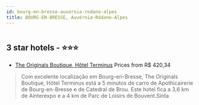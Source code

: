 ```yaml
---
id: bourg-en-bresse-auvernia-rodano-alpes
title: BOURG-EN-BRESSE, Auvérnia-Ródano-Alpes
---
```


<center><img src="https://i.travelapi.com/hotels/2000000/1180000/1173600/1173583/22c5e508_z.jpg" alt="" /></center>


##  3 star hotels - ⭐️⭐️⭐️

-    [The Originals Boutique, Hôtel Terminus](https://www.hurb.com/br/aud/https://www.hurb.com/br/hotels/bourg-en-bresse/the-originals-boutique-hotel-terminus-HT-XFNX?cmp=18055) Prices from R$ 420,34
   > Com excelente localização em Bourg-en-Bresse, The Originals Boutique, Hôtel Terminus está a 5 minutos de carro de Apothicairerie de Bourg-en-Bresse e de Catedral de Brou.  Este hotel fica a 3,6 km de Ainterexpo e a 4 km de Parc de Loisirs de Bouvent.Sinta
